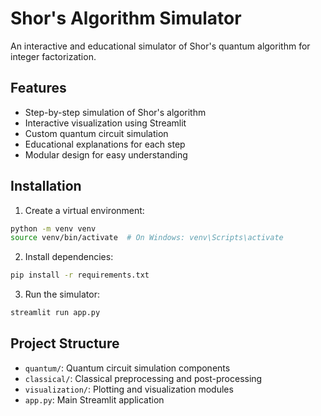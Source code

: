 # Shor's Algorithm Simulator

An interactive and educational simulator of Shor's quantum algorithm for integer factorization.

## Features

- Step-by-step simulation of Shor's algorithm
- Interactive visualization using Streamlit
- Custom quantum circuit simulation
- Educational explanations for each step
- Modular design for easy understanding

## Installation

1. Create a virtual environment:
```bash
python -m venv venv
source venv/bin/activate  # On Windows: venv\Scripts\activate
```

2. Install dependencies:
```bash
pip install -r requirements.txt
```

3. Run the simulator:
```bash
streamlit run app.py
```

## Project Structure

- `quantum/`: Quantum circuit simulation components
- `classical/`: Classical preprocessing and post-processing
- `visualization/`: Plotting and visualization modules
- `app.py`: Main Streamlit application
